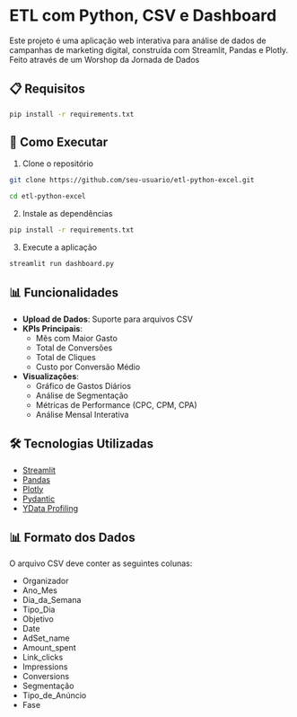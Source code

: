 # ETL com Python, CSV e Dashboard
Este projeto é uma aplicação web interativa para análise de dados de campanhas de marketing digital, construída com Streamlit, Pandas e Plotly. Feito através de um Worshop da Jornada de Dados
## 📋 Requisitos
```bash
pip install -r requirements.txt
```
## 🚀 Como Executar
1. Clone o repositório
```bash
git clone https://github.com/seu-usuario/etl-python-excel.git

cd etl-python-excel
```
2. Instale as dependências
```bash
pip install -r requirements.txt
```
3. Execute a aplicação
```bash
streamlit run dashboard.py
```
## 📊 Funcionalidades
- **Upload de Dados**: Suporte para arquivos CSV
- **KPIs Principais**:
    - Mês com Maior Gasto
    - Total de Conversões
    - Total de Cliques
    - Custo por Conversão Médio
- **Visualizações**:
    - Gráfico de Gastos Diários
    - Análise de Segmentação
    - Métricas de Performance (CPC, CPM, CPA)
    - Análise Mensal Interativa
## 🛠 Tecnologias Utilizadas
- [Streamlit](vscode-file://vscode-app/c:/Users/admin/AppData/Local/Programs/Microsoft%20VS%20Code/resources/app/out/vs/code/electron-browser/workbench/workbench.html)
- [Pandas](vscode-file://vscode-app/c:/Users/admin/AppData/Local/Programs/Microsoft%20VS%20Code/resources/app/out/vs/code/electron-browser/workbench/workbench.html)
- [Plotly](vscode-file://vscode-app/c:/Users/admin/AppData/Local/Programs/Microsoft%20VS%20Code/resources/app/out/vs/code/electron-browser/workbench/workbench.html)
- [Pydantic](vscode-file://vscode-app/c:/Users/admin/AppData/Local/Programs/Microsoft%20VS%20Code/resources/app/out/vs/code/electron-browser/workbench/workbench.html)
- [YData Profiling](vscode-file://vscode-app/c:/Users/admin/AppData/Local/Programs/Microsoft%20VS%20Code/resources/app/out/vs/code/electron-browser/workbench/workbench.html)

## 📊 Formato dos Dados
O arquivo CSV deve conter as seguintes colunas:
- Organizador
- Ano_Mes
- Dia_da_Semana
- Tipo_Dia
- Objetivo
- Date
- AdSet_name
- Amount_spent
- Link_clicks
- Impressions
- Conversions
- Segmentação
- Tipo_de_Anúncio
- Fase
